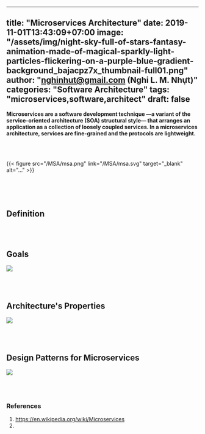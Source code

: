 
---
title: "Microservices Architecture"
date: 2019-11-01T13:43:09+07:00
image: "/assets/img/night-sky-full-of-stars-fantasy-animation-made-of-magical-sparkly-light-particles-flickering-on-a-purple-blue-gradient-background_bajacpz7x_thumbnail-full01.png"
author: "nghinhut@gmail.com (Nghi L. M. Nhựt)"
categories: "Software Architecture"
tags: "microservices,software,architect"
draft: false
---

**Microservices are a software development technique —a variant of the service-oriented architecture (SOA) structural style— that arranges an application as a collection of loosely coupled services. In a microservices architecture, services are fine-grained and the protocols are lightweight.**

<!--more-->

<br /><br />

{{< figure src="/MSA/msa.png" link="/MSA/msa.svg" target="_blank" alt="..." >}}

<br /><br /><br />
## Definition

<br /><br />
## Goals
![](/plantuml/MSA/msa-goals.png)

<br /><br />
## Architecture's Properties
![](/plantuml/MSA/msa-properties.png)

<br /><br />
## Design Patterns for Microservices
![](/plantuml/MSA/msa-design-patterns.png)

<br /><br />
### References
1. https://en.wikipedia.org/wiki/Microservices
1. 

